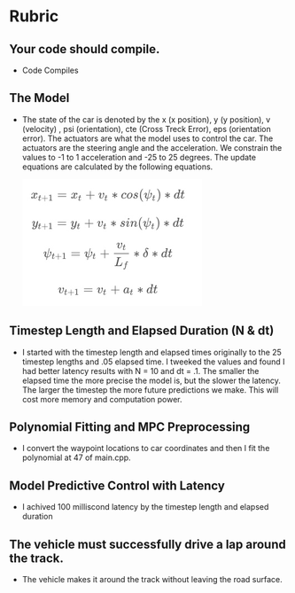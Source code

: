 # Rubric

## Your code should compile.
* Code Compiles

## The Model
* The state of the car is denoted by the x (x position), y (y position), v (velocity) , psi (orientation), cte (Cross Treck Error), eps (orientation error). The actuators are what the model uses to control the car. The actuators are the steering angle and the acceleration. We constrain the values to -1 to 1 acceleration and -25 to 25 degrees. The update equations are calculated by the following equations.


    ![update function](update.jpeg)

## Timestep Length and Elapsed Duration (N & dt)
* I started with the timestep length and elapsed times originally to the 25 timestep lengths and .05 elapsed time. I tweeked the values and found I had better latency results with N = 10 and dt = .1. The smaller the elapsed time the more precise the model is, but the slower the latency. The larger the timestep the more future predictions we make. This will cost more memory and computation power.

## Polynomial Fitting and MPC Preprocessing
* I convert the waypoint locations to car coordinates and then I fit the polynomial at 47 of main.cpp.

## Model Predictive Control with Latency
* I achived 100 milliscond latency by the timestep length and elapsed duration 

## The vehicle must successfully drive a lap around the track.
* The vehicle makes it around the track without leaving the road surface.
